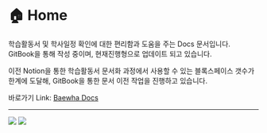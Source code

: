 # 🏠 Home

학습활동서 및 학사일정 확인에 대한 편리함과 도움을 주는 Docs 문서입니다.\
GitBook을 통해 작성 중이며, 현재진행형으로 업데이트 되고 있습니다.

이전 Notion을 통한 학습활동서 문서화 과정에서 사용할 수 있는 블록스페이스 갯수가 한계에 도달해, GitBook을 통한 문서 이전 작업을 진행하고 있습니다.

바로가기 Link: [Baewha Docs](https://2023-baewha-ptech.gitbook.io/home/)

***

![](https://github.com/DevBinx/Baewha-Docs/assets/85083733/e8222781-74b9-40cb-a8a1-d04e1475b6ab) ![](https://github.com/DevBinx/Baewha-Docs/assets/85083733/b2916a6d-3991-43c5-92bb-41a669d1adea)
